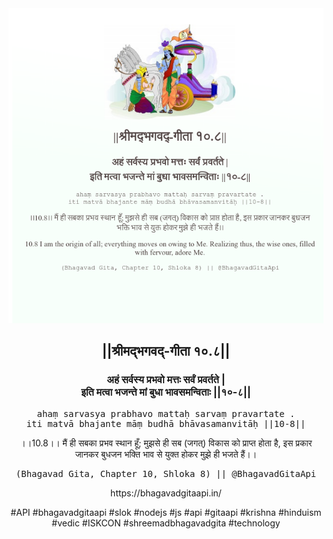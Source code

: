 <img src="../../asset/BG_10_8.png"/>
<center><h2>||श्रीमद्‍भगवद्‍-गीता १०.८||</h2>
<h3>अहं सर्वस्य प्रभवो मत्तः सर्वं प्रवर्तते |<br/>इति मत्वा भजन्ते मां बुधा भावसमन्विताः ||१०-८||</h3>
<pre>ahaṃ sarvasya prabhavo mattaḥ sarvaṃ pravartate .<br/>iti matvā bhajante māṃ budhā bhāvasamanvitāḥ ||10-8||</pre>
<p>।।10.8।। मैं ही सबका प्रभव स्थान हूँ; मुझसे ही सब (जगत्) विकास को प्राप्त होता है, इस प्रकार जानकर बुधजन भक्ति भाव से युक्त होकर मुझे ही भजते हैं।।</p>
<pre>(Bhagavad Gita, Chapter 10, Shloka 8) || @BhagavadGitaApi</pre><p>https://bhagavadgitaapi.in/</p><p>#API #bhagavadgitaapi #slok #nodejs #js #api #gitaapi #krishna #hinduism #vedic #ISKCON #shreemadbhagavadgita #technology</p></center>